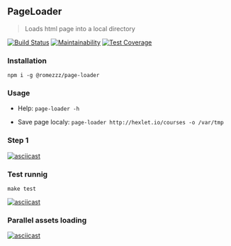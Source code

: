 ## PageLoader
> Loads html page into a local directory

[![Build Status](https://travis-ci.com/Romez/backend-project-lvl3.svg?branch=master)](https://travis-ci.com/Romez/backend-project-lvl3)
[![Maintainability](https://api.codeclimate.com/v1/badges/cc533281c76759aad13e/maintainability)](https://codeclimate.com/github/Romez/backend-project-lvl3/maintainability)
[![Test Coverage](https://api.codeclimate.com/v1/badges/cc533281c76759aad13e/test_coverage)](https://codeclimate.com/github/Romez/backend-project-lvl3/test_coverage)

### Installation
`npm i -g @romezzz/page-loader`

### Usage
* Help: `page-loader -h`

* Save page localy: `page-loader http://hexlet.io/courses -o /var/tmp`

### Step 1
[![asciicast](https://asciinema.org/a/269803.svg)](https://asciinema.org/a/269803)

### Test runnig
`make test`

[![asciicast](https://asciinema.org/a/271435.svg)](https://asciinema.org/a/271435)

### Parallel assets loading
[![asciicast](https://asciinema.org/a/273491.svg)](https://asciinema.org/a/273491)
